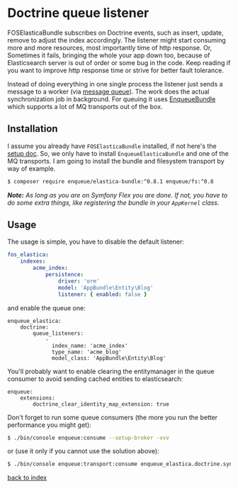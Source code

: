 # Doctrine queue listener

FOSElasticaBundle subscribes on Doctrine events, such as insert, update, remove to adjust the index accordingly.
The listener might start consuming more and more resources, most importantly time of http response.
Or, Sometimes it fails, bringing the whole your app down too, because of Elasticsearch server is out of order or some bug in the code.
Keep reading if you want to improve http response time or strive for better fault tolerance.

Instead of doing everything in one single process the listener just sends a message to a worker (via [message queue](https://en.wikipedia.org/wiki/Message_queue)).
The work does the actual synchronization job in background. 
For queuing it uses [EnqueueBundle](https://github.com/php-enqueue/enqueue-dev/blob/master/docs/bundle/quick_tour.md) which supports a lot of MQ transports out of the box.

## Installation

I assume you already have `FOSElasticaBundle` installed, if not here's the [setup doc](../setup.md). 
So, we only have to install `EnqueueElasticaBundle` and one of the MQ transports. 
I am going to install the bundle and filesystem transport by way of example.

```bash
$ composer require enqueue/elastica-bundle:^0.8.1 enqueue/fs:^0.8
```

_**Note:** As long as you are on Symfony Flex you are done. If not, you have to do some extra things, like registering the bundle in your `AppKernel` class._  
 
## Usage 

The usage is simple, you have to disable the default listener:

```yaml
fos_elastica:
    indexes:
        acme_index:
            persistence:
                driver: 'orm'
                model: 'AppBundle\Entity\Blog'
                listener: { enabled: false }
```

and enable the queue one:

```
enqueue_elastica:
    doctrine:
        queue_listeners:
            -
              index_name: 'acme_index'
              type_name: 'acme_blog'
              model_class: 'AppBundle\Entity\Blog'
```

You'll probably want to enable clearing the entitymanager in the queue consumer to avoid sending cached entities to elasticsearch:

```
enqueue:
    extensions:
        doctrine_clear_identity_map_extension: true
```

Don't forget to run some queue consumers (the more you run the better performance you might get):

```bash
$ ./bin/console enqueue:consume --setup-broker -vvv 
```

or (use it only if you cannot use the solution above):

```bash
$ ./bin/console enqueue:transport:consume enqueue_elastica.doctrine.sync_index_with_object_change_processor -vvv 
```

[back to index](../index.md)
